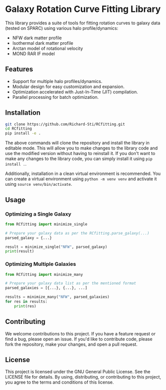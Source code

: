 # Galaxy Rotation Curve Fitting Library

This library provides a suite of tools for fitting rotation curves to galaxy data (tested on SPARC) using various halo profile/dynamics:
- NFW dark matter profile
- Isothermal dark matter profile
- Arctan model of rotational velocity
- MOND RAR IF model

## Features

- Support for multiple halo profiles/dynamics.
- Modular design for easy customization and expansion.
- Optimization accelerated with Just-In-Time (JIT) compilation.
- Parallel processing for batch optimization.

## Installation

```bash
git clone https://github.com/Richard-Sti/RCfitting.git
cd RCfitting
pip install -e .
```

The above commands will clone the repository and install the library in editable mode. This will allow you to make changes to the library code and use the modified version without having to reinstall it. If you don't want to make any changes to the library code, you can simply install it using `pip install .`.

Additionally, installation in a clean virtual environment is recommended. You can create a virtual environment using `python -m venv venv` and activate it using `source venv/bin/activate`.


## Usage

### Optimizing a Single Galaxy

```python
from RCfitting import minimize_single

# Prepare your galaxy data as per the RCfitting.parse_galaxy(...)
parsed_galaxy = {...}

result = minimize_single("NFW", parsed_galaxy)
print(result)
```

### Optimizing Multiple Galaxies

```python
from RCfitting import minimize_many

# Prepare your galaxy data list as per the mentioned format
parsed_galaxies = [{...}, {...}, ...]

results = minimize_many("NFW", parsed_galaxies)
for res in results:
    print(res)
```

## Contributing

We welcome contributions to this project. If you have a feature request or find a bug, please open an issue. If you'd like to contribute code, please fork the repository, make your changes, and open a pull request.

## License

This project is licensed under the GNU General Public License. See the LICENSE file for details. By using, distributing, or contributing to this project, you agree to the terms and conditions of this license.
